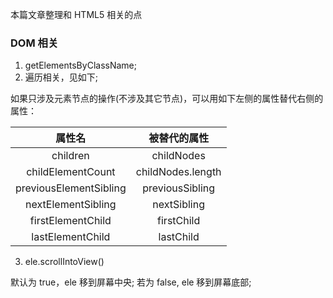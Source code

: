 本篇文章整理和 HTML5 相关的点

### DOM 相关

1. getElementsByClassName;
2. 遍历相关，见如下;

如果只涉及元素节点的操作(不涉及其它节点)，可以用如下左侧的属性替代右侧的属性：

| 属性名 | 被替代的属性 |
| :-: | :-: |
| children | childNodes |
| childElementCount | childNodes.length |
| previousElementSibling | previousSibling |
| nextElementSibling | nextSibling |
| firstElementChild | firstChild |
| lastElementChild | lastChild |

3. ele.scrollIntoView()

默认为 true，ele 移到屏幕中央; 若为 false, ele 移到屏幕底部;
